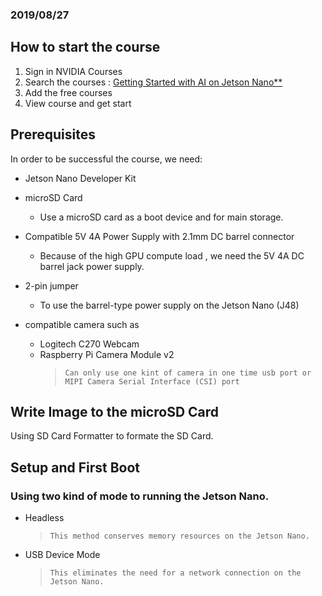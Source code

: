 ### 2019/08/27

## How to start the course
  1. Sign in NVIDIA Courses
  2. Search the courses : [Getting Started with AI on Jetson Nano**](https://courses.nvidia.com/courses/course-v1:DLI+C-RX-02+V1/info)
  3. Add the free courses
  4. View course and get start
  
## Prerequisites
  In order to be successful the course, we need:

  * Jetson Nano Developer Kit
  
  * microSD Card
    * Use a microSD card as a boot device and for main storage. 
    
  * Compatible 5V 4A Power Supply with 2.1mm DC barrel connector
    * Because of the high GPU compute load , we need the 5V 4A DC barrel jack power supply.
    
  * 2-pin jumper
    * To use the barrel-type power supply on the Jetson Nano (J48)
  
  * compatible camera such as
    * Logitech C270 Webcam
    * Raspberry Pi Camera Module v2
      > `Can only use one kint of camera in one time usb port or MIPI Camera Serial Interface (CSI) port`

## Write Image to the microSD Card
  Using SD Card Formatter to formate the SD Card.
  
## Setup and First Boot
  ### Using two kind of mode to running the Jetson Nano.
  * Headless 
    > `This method conserves memory resources on the Jetson Nano.`
  
  * USB Device Mode
    > `This eliminates the need for a network connection on the Jetson Nano.`
      
 



  

